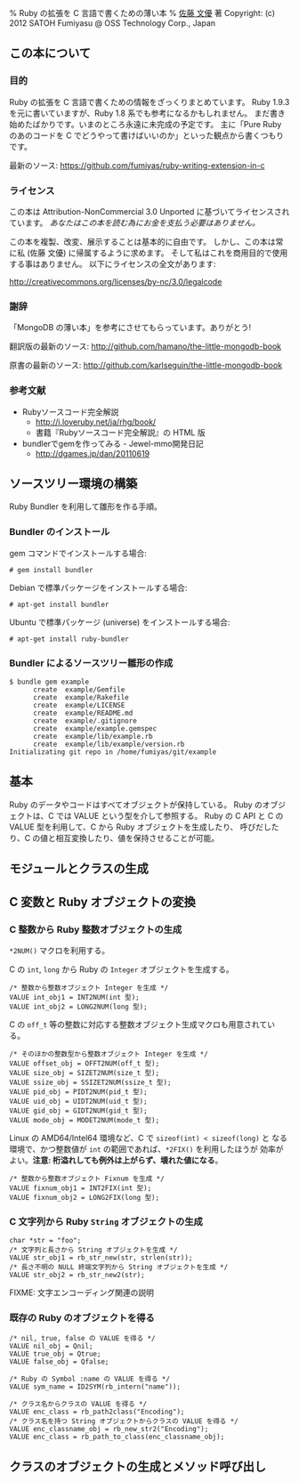 % Ruby の拡張を C 言語で書くための薄い本
% [佐藤 文優](https://twitter.com/satoh_fumiyasu) 著
  Copyright: (c) 2012 SATOH Fumiyasu @ OSS Technology Corp., Japan

## この本について

### 目的

Ruby の拡張を C 言語で書くための情報をざっくりまとめています。
Ruby 1.9.3 を元に書いていますが、Ruby 1.8 系でも参考になるかもしれません。
まだ書き始めたばかりです。いまのところ永遠に未完成の予定です。
主に「Pure Ruby のあのコードを C でどうやって書けばいいのか」といった観点から書くつもりです。

最新のソース:
<https://github.com/fumiyas/ruby-writing-extension-in-c>

### ライセンス

この本は Attribution-NonCommercial 3.0 Unported に基づいてライセンスされています。
*あなたはこの本を読む為にお金を支払う必要はありません。*

この本を複製、改変、展示することは基本的に自由です。
しかし、この本は常に私 (佐藤 文優) に帰属するように求めます。
そして私はこれを商用目的で使用する事はありません。
以下にライセンスの全文があります:

<http://creativecommons.org/licenses/by-nc/3.0/legalcode>

### 謝辞

「MongoDB の薄い本」を参考にさせてもらっています。ありがとう!

翻訳版の最新のソース:
<http://github.com/hamano/the-little-mongodb-book>

原書の最新のソース:
<http://github.com/karlseguin/the-little-mongodb-book>

### 参考文献

  * Rubyソースコード完全解説
    + <http://i.loveruby.net/ja/rhg/book/>
    + 書籍『Rubyソースコード完全解説』の HTML 版
  * bundlerでgemを作ってみる - Jewel-mmo開発日記
    + <http://dgames.jp/dan/20110619>

## ソースツリー環境の構築

Ruby Bundler を利用して雛形を作る手順。

### Bundler のインストール

gem コマンドでインストールする場合:

	# gem install bundler

Debian で標準パッケージをインストールする場合:

	# apt-get install bundler

Ubuntu で標準パッケージ (universe) をインストールする場合:

	# apt-get install ruby-bundler

### Bundler によるソースツリー雛形の作成

	$ bundle gem example
	      create  example/Gemfile
	      create  example/Rakefile
	      create  example/LICENSE
	      create  example/README.md
	      create  example/.gitignore
	      create  example/example.gemspec
	      create  example/lib/example.rb
	      create  example/lib/example/version.rb
	Initializating git repo in /home/fumiyas/git/example

## 基本

Ruby のデータやコードはすべてオブジェクトが保持している。
Ruby のオブジェクトは、C では VALUE という型を介して参照する。
Ruby の C API と C の VALUE 型を利用して、C から Ruby オブジェクトを生成したり、
呼びだしたり、C の値と相互変換したり、値を保持させることが可能。

## モジュールとクラスの生成

## C 変数と Ruby オブジェクトの変換

### C 整数から Ruby 整数オブジェクトの生成

`*2NUM()` マクロを利用する。

C の `int`, `long` から Ruby の `Integer` オブジェクトを生成する。

	/* 整数から整数オブジェクト Integer を生成 */
	VALUE int_obj1 = INT2NUM(int 型);
	VALUE int_obj2 = LONG2NUM(long 型);

C の `off_t` 等の整数に対応する整数オブジェクト生成マクロも用意されている。

	/* そのほかの整数型から整数オブジェクト Integer を生成 */
	VALUE offset_obj = OFFT2NUM(off_t 型);
	VALUE size_obj = SIZET2NUM(size_t 型);
	VALUE ssize_obj = SSIZET2NUM(ssize_t 型);
	VALUE pid_obj = PIDT2NUM(pid_t 型);
	VALUE uid_obj = UIDT2NUM(uid_t 型);
	VALUE gid_obj = GIDT2NUM(gid_t 型);
	VALUE mode_obj = MODET2NUM(mode_t 型);

Linux の AMD64/Intel64 環境など、C で `sizeof(int) < sizeof(long)` と
なる環境で、かつ整数値が `int` の範囲であれば、`*2FIX()` を利用したほうが
効率がよい。__注意: 桁溢れしても例外は上がらず、壊れた値になる__。

	/* 整数から整数オブジェクト Fixnum を生成 */
	VALUE fixnum_obj1 = INT2FIX(int 型);
	VALUE fixnum_obj2 = LONG2FIX(long 型);

### C 文字列から Ruby `String` オブジェクトの生成

	char *str = "foo";
	/* 文字列と長さから String オブジェクトを生成 */
	VALUE str_obj1 = rb_str_new(str, strlen(str));
	/* 長さ不明の NULL 終端文字列から String オブジェクトを生成 */
	VALUE str_obj2 = rb_str_new2(str);

FIXME: 文字エンコーディング関連の説明

### 既存の Ruby のオブジェクトを得る

	/* nil, true, false の VALUE を得る */
	VALUE nil_obj = Qnil;
	VALUE true_obj = Qtrue;
	VALUE false_obj = Qfalse;

	/* Ruby の Symbol :name の VALUE を得る */
	VALUE sym_name = ID2SYM(rb_intern("name"));

	/* クラス名からクラスの VALUE を得る */
	VALUE enc_class = rb_path2class("Encoding");
	/* クラス名を持つ String オブジェクトからクラスの VALUE を得る */
	VALUE enc_classname_obj = rb_new_str2("Encoding");
	VALUE enc_class = rb_path_to_class(enc_classname_obj);

## クラスのオブジェクトの生成とメソッド呼び出し

